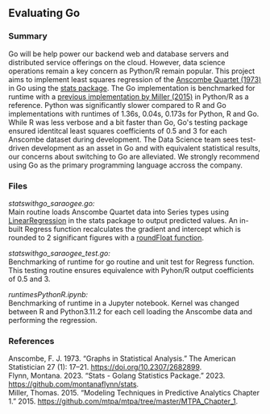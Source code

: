 ## Evaluating Go 

### Summary

Go will be help power our backend web and database servers and distributed service offerings on the cloud. However, data science operations remain a key concern as Python/R remain popular. This project aims to implement least squares regression of the [Anscombe Quartet (1973)](https://www.sjsu.edu/faculty/gerstman/StatPrimer/anscombe1973.pdf) in Go using the [stats package](https://github.com/montanaflynn/stats). The Go implementation is benchmarked for runtime with a [previous implementation by Miller (2015)](https://github.com/mtpa/mtpa/tree/master/MTPA_Chapter_1) in Python/R as a reference. Python was significantly slower compared to R and Go implementations with runtimes of 1.36s, 0.04s, 0.173s for Python, R and Go. While R was less verbose and a bit faster than Go, Go's testing package ensured identitcal least squares coefficients of 0.5 and 3 for each Anscombe dataset during development. The Data Science team sees test-driven development as an asset in Go and with equivalent statistical results, our concerns about switching to Go are alleviated. We strongly recommend using Go as the primary programming language accross the company.

### Files

*statswithgo_saraogee.go:* \
Main routine loads Anscombe Quartet data into Series types using [LinearRegression](https://github.com/montanaflynn/stats/blob/master/regression.go) in the stats package to output predicted values. An in-built Regress function recalculates the gradient and intercept which is rounded to 2 significant figures with a [roundFloat function](gosamples.dev/round-float/).

*statswithgo_saraogee_test.go:* \
Benchmarking of runtime for go routine and unit test for Regress function. This testing routine ensures equivalence with Pyhon/R output coefficients of 0.5 and 3.

*runtimesPythonR.ipynb:* \
Benchmarking of runtime in a Jupyter notebook. Kernel was changed between R and Python3.11.2 for each cell loading the Anscombe data and performing the regression.

### References

Anscombe, F. J. 1973. “Graphs in Statistical Analysis.” The American Statistician 27 (1): 17–21. https://doi.org/10.2307/2682899. \
Flynn, Montana. 2023. “Stats - Golang Statistics Package.” 2023. https://github.com/montanaflynn/stats. \
Miller, Thomas. 2015. “Modeling Techniques in Predictive Analytics Chapter 1.” 2015. https://github.com/mtpa/mtpa/tree/master/MTPA_Chapter_1.

